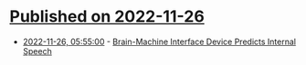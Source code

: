 # [Published on 2022-11-26](index.md)

* [2022-11-26, 05:55:00](https://soylentnews.org/article.pl?sid=22/11/25/1540238&from=rss) - [Brain-Machine Interface Device Predicts Internal Speech](https://soylentnews.org/article.pl?sid=22/11/25/1540238&from=rss)
